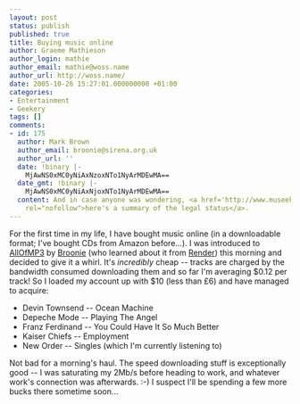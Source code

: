 ```yaml
---
layout: post
status: publish
published: true
title: Buying music online
author: Graeme Mathieson
author_login: mathie
author_email: mathie@woss.name
author_url: http://woss.name/
date: 2005-10-26 15:27:01.000000000 +01:00
categories:
- Entertainment
- Geekery
tags: []
comments:
- id: 175
  author: Mark Brown
  author_email: broonie@sirena.org.uk
  author_url: ''
  date: !binary |-
    MjAwNS0xMC0yNiAxNzoxNTo1NyArMDEwMA==
  date_gmt: !binary |-
    MjAwNS0xMC0yNiAxNjoxNTo1NyArMDEwMA==
  content: And in case anyone was wondering, <a href='http://www.museekster.com/allofmp3faq.htm'
    rel="nofollow">here's a summary of the legal status</a>.
---
```

For the first time in my life, I have bought music online (in a downloadable format; I've bought CDs from Amazon before...).  I was introduced to <a href="http://www.allofmp3.com/">AllOfMP3</a> by <a href="http://www.livejournal.com/users/broonie/">Broonie</a> (who learned about it from <a href="http://www.livejournal.com/users/render/">Render</a>) this morning and decided to give it a whirl.  It's <em>incredibly</em> cheap -- tracks are charged by the bandwidth consumed downloading them and so far I'm averaging $0.12 per track!  So I loaded my account up with $10 (less than &pound;6) and have managed to acquire:

<ul>
  <li>Devin Townsend -- Ocean Machine</li>
  <li>Depeche Mode -- Playing The Angel</li>
  <li>Franz Ferdinand -- You Could Have It So Much Better</li>
  <li>Kaiser Chiefs -- Employment</li>
  <li>New Order -- Singles (which I'm currently listening to)</li>
</ul>

Not bad for a morning's haul.  The speed downloading stuff is exceptionally good -- I was saturating my 2Mb/s before heading to work, and whatever work's connection was afterwards. :-)  I suspect I'll be spending a few more bucks there sometime soon...
